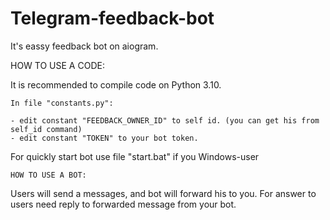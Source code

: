 # Telegram-feedback-bot
It's eassy feedback bot on aiogram.

HOW TO USE A CODE:

It is recommended to compile code on Python 3.10.

`In file "constants.py":`

    - edit constant "FEEDBACK_OWNER_ID" to self id. (you can get his from self_id command)
    - edit constant "TOKEN" to your bot token.

For quickly start bot use file "start.bat" if you Windows-user

`HOW TO USE A BOT:`

Users will send a messages, and bot will forward his to you.
For answer to users need reply to forwarded message from your bot.

